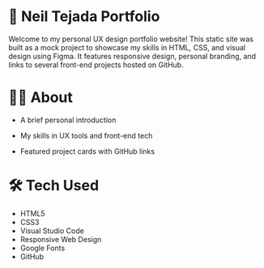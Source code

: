 # 📁 Neil Tejada Portfolio

Welcome to my personal UX design portfolio website! This static site was built as a mock project to showcase my skills in HTML, CSS, and visual design using Figma. It features responsive design, personal branding, and links to several front-end projects hosted on GitHub.

# 🧑‍💻 About

- A brief personal introduction

- My skills in UX tools and front-end tech

- Featured project cards with GitHub links

# 🛠️ Tech Used

- HTML5
- CSS3
- Visual Studio Code
- Responsive Web Design
- Google Fonts
- GitHub
